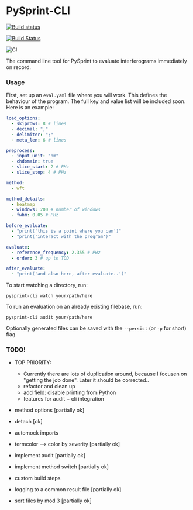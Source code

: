 # PySprint-CLI

[![Build status](https://ci.appveyor.com/api/projects/status/tmnlqvcsoumeq591?svg=true)](https://ci.appveyor.com/project/Ptrskay3/pysprint-cli)

[![Build Status](https://travis-ci.com/Ptrskay3/pysprint-cli.svg?branch=master)](https://travis-ci.com/Ptrskay3/pysprint-cli)

![CI](https://github.com/Ptrskay3/pysprint-cli/actions/workflows/ci.yml/badge.svg)

The command line tool for PySprint to evaluate interferograms immediately on record.

### Usage

First, set up an `eval.yaml` file where you will work. This defines the behaviour of the program. The full key and value list will be included soon. Here is an example:

```yml
load_options:
  - skiprows: 8 # lines
  - decimal: ","
  - delimiter: ";"
  - meta_len: 6 # lines

preprocess:
  - input_unit: "nm"
  - chdomain: true
  - slice_start: 2 # PHz
  - slice_stop: 4 # PHz

method:
  - wft

method_details:
  - heatmap
  - windows: 200 # number of windows
  - fwhm: 0.05 # PHz

before_evaluate:
  - "print('this is a point where you can')"
  - "print('interact with the program')"

evaluate:
  - reference_frequency: 2.355 # PHz
  - order: 3 # up to TOD

after_evaluate:
  - "print('and also here, after evaluate..')"
```

To start watching a directory, run:

```shell
pysprint-cli watch your/path/here
```

To run an evaluation on an already existing filebase, run:

```shell
pysprint-cli audit your/path/here
```

Optionally generated files can be saved with the `--persist` (or `-p` for short) flag.

### TODO!

- TOP PRIORITY:

  - Currently there are lots of duplication around, because I focusen on "getting the job done". Later it should be corrected..
  - refactor and clean up
  - add field: disable printing from Python
  - features for audit + cli integration

- method options [partially ok]
- detach [ok]
- automock imports
- termcolor --> color by severity [partially ok]
- implement audit [partially ok]

- implement method switch [partially ok]
- custom build steps
- logging to a common result file [partially ok]
- sort files by mod 3 [partially ok]
